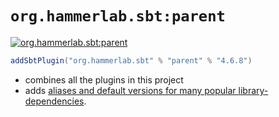 # `org.hammerlab.sbt:parent`

[![org.hammerlab.sbt:parent](https://img.shields.io/badge/org.hammerlab.sbt:parent-4.6.8-green.svg)](http://search.maven.org/#search%7Cga%7C1%7Cg%3A%22org.hammerlab.sbt%22%20a%3A%22parent%22)

```scala
addSbtPlugin("org.hammerlab.sbt" % "parent" % "4.6.8")
```

- combines all the plugins in this project
- adds [aliases and default versions for many popular library-dependencies](src/main/scala/org/hammerlab/sbt/plugin/Parent.scala).
